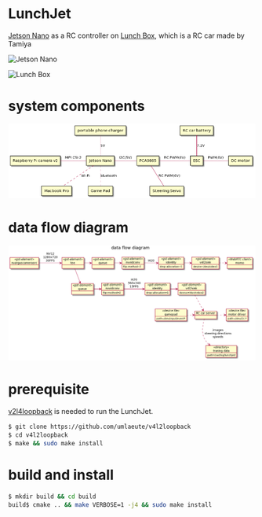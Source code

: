 # LunchJet
[Jetson Nano](https://developer.nvidia.com/embedded/jetson-nano-developer-kit) as a RC controller on [Lunch Box](https://www.tamiya.com/english/products/58347lunchbox/index.htm), which is a RC car made by Tamiya

![Jetson Nano](https://developer.nvidia.com/sites/default/files/akamai/embedded/images/jetsonNano/JetsonNano-DevKit_Front-Top_Right_trimmed.jpg)

![Lunch Box](https://www.tamiya.com/english/products/58347lunchbox/top.jpg)

# system components

![system diagram](doc/img/lunchjet_system_summary.png)

# data flow diagram

![data flow diagram](doc/img/dataflow.png)

# prerequisite

[v2l4loopback](https://github.com/umlaeute/v4l2loopback) is needed to run the LunchJet.
```bash
$ git clone https://github.com/umlaeute/v4l2loopback
$ cd v4l2loopback
$ make && sudo make install
```

# build and install

```bash
$ mkdir build && cd build
build$ cmake .. && make VERBOSE=1 -j4 && sudo make install
```